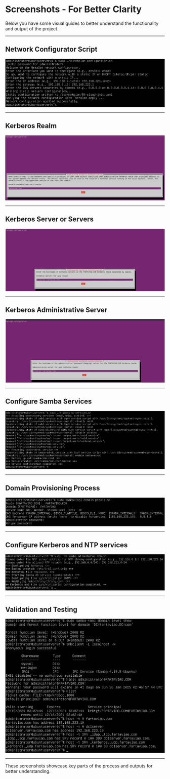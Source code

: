 # Screenshots - For Better Clarity

Below you have some visual guides to better understand the functionality and output of the project.

---

## Network Configurator Script
![Network Configurator Script](https://raw.githubusercontent.com/fartaviao/samba-active-directory-dc-setup/refs/heads/main/Screenshots/Screenshot-01.PNG)

---

## Kerberos Realm
![Kerberos Realm](https://raw.githubusercontent.com/fartaviao/samba-active-directory-dc-setup/refs/heads/main/Screenshots/Screenshot-02.PNG)

---

## Kerberos Server or Servers
![Kerberos Server or Servers](https://raw.githubusercontent.com/fartaviao/samba-active-directory-dc-setup/refs/heads/main/Screenshots/Screenshot-03.PNG)

---

## Kerberos Administrative Server
![Kerberos Administrative Server](https://raw.githubusercontent.com/fartaviao/samba-active-directory-dc-setup/refs/heads/main/Screenshots/Screenshot-04.PNG)

---

## Configure Samba Services
![Configure Samba Services](https://raw.githubusercontent.com/fartaviao/samba-active-directory-dc-setup/refs/heads/main/Screenshots/Screenshot-05.PNG)

---

## Domain Provisioning Process
![Domain Provisioning Process](https://raw.githubusercontent.com/fartaviao/samba-active-directory-dc-setup/refs/heads/main/Screenshots/Screenshot-06.PNG)

---

## Configure Kerberos and NTP services
![Configure Kerberos and NTP services](https://raw.githubusercontent.com/fartaviao/samba-active-directory-dc-setup/refs/heads/main/Screenshots/Screenshot-07.PNG)

---

## Validation and Testing
![Validation and Testing](https://raw.githubusercontent.com/fartaviao/samba-active-directory-dc-setup/refs/heads/main/Screenshots/Screenshot-08.PNG)

---

These screenshots showcase key parts of the process and outputs for better understanding.
